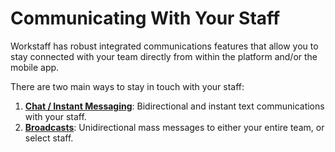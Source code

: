 # Communicating With Your Staff

Workstaff has robust integrated communications features that allow you to stay connected with your team directly from within the platform and/or the mobile app.

There are two main ways to stay in touch with your staff:

1. [**Chat / Instant Messaging**](./chat.md): Bidirectional and instant text communications with your staff.
2. [**Broadcasts**](./broadcasts.md): Unidirectional mass messages to either your entire team, or select staff.
